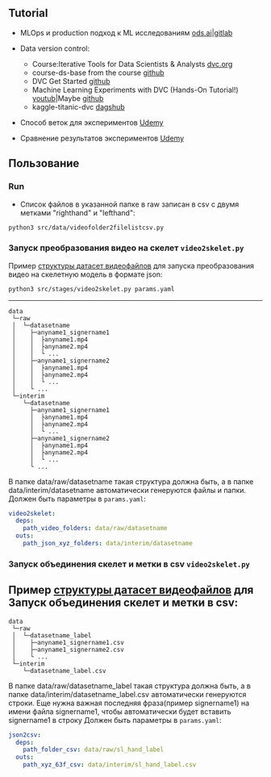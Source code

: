 ## Tutorial
- MLOps и production подход к ML исследованиям [ods.ai](https://ods.ai/tracks/ml-in-production-spring-22)|[gitlab](https://gitlab.com/m1f/mlops-course/-/blob/main/src/models/train.py)
- Data version control:
    - Course:Iterative Tools for Data Scientists & Analysts [dvc.org](https://learn.iterative.ai/path-player?courseid=data-scientist-path&unit=61d379a63ce70b73600f7913Unit)
    - course-ds-base from the course [github](https://github.com/iterative/course-ds-base)
    - DVC Get Started [github](https://github.com/iterative/example-get-started)
    - Machine Learning Experiments with DVC (Hands-On Tutorial!) [youtub](https://youtu.be/iduHPtBncBk)|Maybe [github](https://github.com/elleobrien/2_dvc)
    - kaggle-titanic-dvc [dagshub](https://dagshub.com/kingabzpro/kaggle-titanic-dvc)

- Cпособ веток для экспериментов [Udemy](https://www.udemy.com/course/draft/3194020/learn/lecture/23313562#overview)
- Сравнение результатов экспериментов [Udemy](https://www.udemy.com/course/draft/3194020/learn/lecture/23313576#overview)

## Пользование
### Run
- Список файлов в указанной папке в raw записан в csv c двумя метками "righthand" и "lefthand":
```bash
python3 src/data/videofolder2filelistcsv.py 
```
### Запуск преобразования видео на скелет `video2skelet.py`
Пример [структуры датасет видеофайлов](data/raw/sl_hand) для запуска преобразования видео на скелетную модель в формате json:
```bash
python3 src/stages/video2skelet.py params.yaml 
```
------------
    data
     └─raw
     │  └─datasetname
     │    ├─anyname1_signername1
     │    │  ├anyname1.mp4
     │    │  ├anyname2.mp4
     │    │  └ ...
     │    ├─anyname1_signername2
     │    │  ├anyname1.mp4
     │    │  ├anyname2.mp4
     │    │  └ ...
     │    └ ...
     └─interim
        └─datasetname
          ├─anyname1_signername1
          │  ├anyname1.mp4
          │  ├anyname2.mp4
          │  └ ...
          ├─anyname1_signername2
          │  ├anyname1.mp4
          │  ├anyname2.mp4
          │  └ ...
          └ ...
В папке data/raw/datasetname такая структура должна быть, а в папке data/interim/datasetname автоматически генеруются файлы и папки. Должен быть параметры в `params.yaml`:
```YAML
video2skelet:
  deps:
    path_video_folders: data/raw/datasetname
  outs:
    path_json_xyz_folders: data/interim/datasetname
```

### Запуск объединения скелет и метки в csv `video2skelet.py`
Пример [структуры датасет видеофайлов](data/raw/sl_hand_label) для Запуск объединения скелет и метки в csv:
------------
    data
     └─raw
     │  └─datasetname_label
     │    ├─anyname1_signername1.csv
     │    ├─anyname1_signername2.csv
     │    └ ...
     └─interim
        └─datasetname_label.csv
В папке data/raw/datasetname_label такая структура должна быть, а в папке data/interim/datasetname_label.csv автоматически генеруются строки. Еще нужна важная последняя фраза(пример signername1) на имени файла signername1, чтобы автоматически будет вставить signername1 в строку Должен быть параметры в `params.yaml`:
```YAML
json2csv:
  deps:
    path_folder_csv: data/raw/sl_hand_label
  outs:
    path_xyz_63f_csv: data/interim/sl_hand_label.csv
```